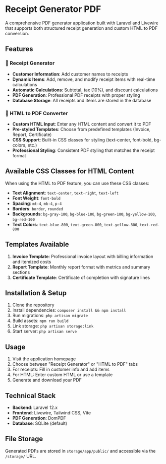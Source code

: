 # Receipt Generator PDF

A comprehensive PDF generator application built with Laravel and Livewire that supports both structured receipt generation and custom HTML to PDF conversion.

## Features

### 📄 Receipt Generator
- **Customer Information**: Add customer names to receipts
- **Dynamic Items**: Add, remove, and modify receipt items with real-time calculations
- **Automatic Calculations**: Subtotal, tax (10%), and discount calculations
- **PDF Generation**: Professional PDF receipts with proper styling
- **Database Storage**: All receipts and items are stored in the database

### 🎨 HTML to PDF Converter
- **Custom HTML Input**: Enter any HTML content and convert it to PDF
- **Pre-styled Templates**: Choose from predefined templates (Invoice, Report, Certificate)
- **CSS Support**: Built-in CSS classes for styling (text-center, font-bold, bg-colors, etc.)
- **Professional Styling**: Consistent PDF styling that matches the receipt format

## Available CSS Classes for HTML Content

When using the HTML to PDF feature, you can use these CSS classes:

- **Text Alignment**: `text-center`, `text-right`, `text-left`
- **Font Weight**: `font-bold`
- **Spacing**: `mt-4`, `mb-4`, `p-4`
- **Borders**: `border`, `rounded`
- **Backgrounds**: `bg-gray-100`, `bg-blue-100`, `bg-green-100`, `bg-yellow-100`, `bg-red-100`
- **Text Colors**: `text-blue-800`, `text-green-800`, `text-yellow-800`, `text-red-800`

## Templates Available

1. **Invoice Template**: Professional invoice layout with billing information and itemized costs
2. **Report Template**: Monthly report format with metrics and summary sections
3. **Certificate Template**: Certificate of completion with signature lines

## Installation & Setup

1. Clone the repository
2. Install dependencies: `composer install && npm install`
3. Run migrations: `php artisan migrate`
4. Build assets: `npm run build`
5. Link storage: `php artisan storage:link`
6. Start server: `php artisan serve`

## Usage

1. Visit the application homepage
2. Choose between "Receipt Generator" or "HTML to PDF" tabs
3. For receipts: Fill in customer info and add items
4. For HTML: Enter custom HTML or use a template
5. Generate and download your PDF

## Technical Stack

- **Backend**: Laravel 12.x
- **Frontend**: Livewire, Tailwind CSS, Vite
- **PDF Generation**: DomPDF
- **Database**: SQLite (default)

## File Storage

Generated PDFs are stored in `storage/app/public/` and accessible via the `/storage/` URL. 